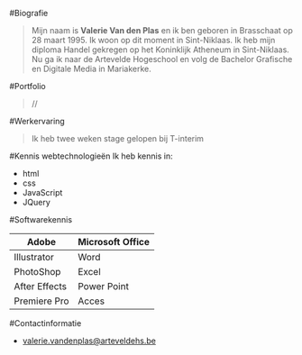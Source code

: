 #Biografie
> Mijn naam is **Valerie Van den Plas** en ik ben geboren in Brasschaat op 28 maart 1995. Ik woon op dit moment in Sint-Niklaas. Ik heb mijn diploma Handel gekregen op het Koninklijk Atheneum in Sint-Niklaas. Nu ga ik naar de Artevelde Hogeschool en volg de Bachelor Grafische en Digitale Media in Mariakerke.

#Portfolio
>//

#Werkervaring
> Ik heb twee weken stage gelopen bij T-interim

#Kennis webtechnologieën
Ik heb kennis in:

* html
* css
* JavaScript
* JQuery


#Softwarekennis 

|Adobe|Microsoft Office|
|--------------------|:-------|
|Illustrator|Word|
|PhotoShop|Excel|
|After Effects|Power Point|
|Premiere Pro|Acces|


#Contactinformatie
* valerie.vandenplas@arteveldehs.be
